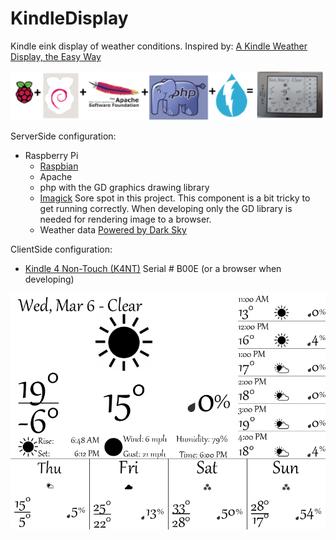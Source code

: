 # KindleDisplay
Kindle eink display of weather conditions. Inspired by: [A Kindle Weather Display, the Easy Way](https://www.galacticstudios.org/kindle-weather-display/)

![Powered By](PoweredBy.png "Powered by: Raspberry Pi + Raspbian + Apache + php + Dark Sky = Kindle Display")

ServerSide configuration:
* Raspberry Pi
    * [Raspbian](https://www.raspberrypi.org/downloads/raspbian/)
    * Apache
    * php with the GD graphics drawing library
    * [Imagick](http://php.net/manual/en/book.imagick.php) Sore spot in this project. This component is a bit tricky to get running correctly. When developing only the GD library is needed for rendering image to a browser.
    * Weather data [Powered by Dark Sky](https://darksky.net/poweredby/)

ClientSide configuration:
* [Kindle 4 Non-Touch (K4NT)](https://en.wikipedia.org/wiki/Amazon_Kindle#Fourth_generation) Serial # B00E (or a browser when developing)


![Example Display](Example.png)